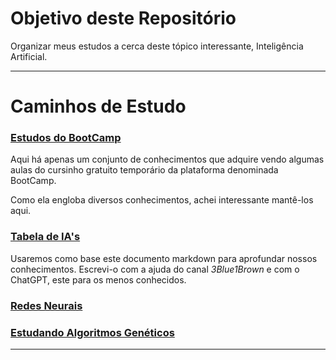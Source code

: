 # Objetivo deste Repositório

Organizar meus estudos a cerca deste tópico interessante, Inteligência Artificial.

---

# Caminhos de Estudo

### [Estudos do BootCamp](ColetâneaDeEstudosDoBootCamp)

Aqui há apenas um conjunto de conhecimentos que adquire vendo algumas aulas do cursinho gratuito temporário 
da plataforma denominada BootCamp.

Como ela engloba diversos conhecimentos, achei interessante mantê-los aqui.

### [Tabela de IA's](Modelos_Situacoes_Implementacoes.md)

Usaremos como base este documento markdown para aprofundar nossos conhecimentos. 
Escrevi-o com a ajuda do canal _3Blue1Brown_ e com o ChatGPT, este para os menos conhecidos.

### [Redes Neurais](RedesNeurais)

### [Estudando Algoritmos Genéticos](AlgoritmosGeneticos)

---



















